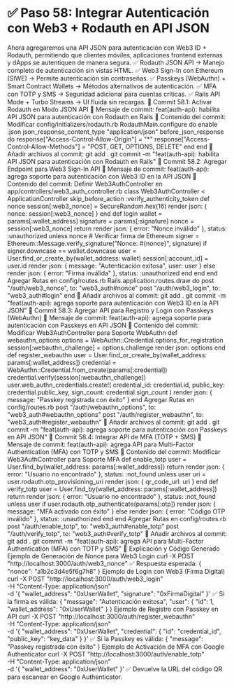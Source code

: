 # ✅ Paso 58: Integrar Autenticación con Web3 + Rodauth en API JSON

Ahora agregaremos una API JSON para autenticación con Web3 ID + Rodauth, permitiendo que clientes móviles, aplicaciones frontend externas y dApps se autentiquen de manera segura.
✅ Rodauth JSON API → Manejo completo de autenticación sin vistas HTML.
✅ Web3 Sign-In con Ethereum (SIWE) → Permite autenticación sin contraseñas.
✅ Passkeys (WebAuthn) + Smart Contract Wallets → Métodos alternativos de autenticación.
✅ MFA con TOTP y SMS → Seguridad adicional para cuentas críticas.
✅ Rails API Mode + Turbo Streams → UI fluida sin recargas.
📌 Commit 58.1: Activar Rodauth en Modo JSON API
🔹 Mensaje de commit:
feat(auth-api): habilita API JSON para autenticación con Rodauth en Rails
🔹 Contenido del commit:
Modificar config/initializers/rodauth.rb
RodauthMain.configure do
  enable :json
  json_response_content_type "application/json"
  before_json_response do
    response["Access-Control-Allow-Origin"] = "*"
    response["Access-Control-Allow-Methods"] = "POST, GET, OPTIONS, DELETE"
  end
end
🔹 Añadir archivos al commit:
git add .
git commit -m "feat(auth-api): habilita API JSON para autenticación con Rodauth en Rails"
📌 Commit 58.2: Agregar Endpoint para Web3 Sign-In API
🔹 Mensaje de commit:
feat(auth-api): agrega soporte para autenticación con Web3 ID en la API JSON
🔹 Contenido del commit:
Definir Web3AuthController en app/controllers/web3_auth_controller.rb
class Web3AuthController < ApplicationController
  skip_before_action :verify_authenticity_token
  def nonce
    session[:web3_nonce] = SecureRandom.hex(16)
    render json: { nonce: session[:web3_nonce] }
  end
  def login
    wallet = params[:wallet_address]
    signature = params[:signature]
    nonce = session[:web3_nonce]
    return render json: { error: "Nonce inválido" }, status: :unauthorized unless nonce
    # Verificar firma de Ethereum
    signer = Ethereum::Message.verify_signature("Nonce: #{nonce}", signature)
    if signer.downcase == wallet.downcase
      user = User.find_or_create_by(wallet_address: wallet)
      session[:account_id] = user.id
      render json: { message: "Autenticación exitosa", user: user }
    else
      render json: { error: "Firma inválida" }, status: :unauthorized
    end
  end
end
Agregar Rutas en config/routes.rb
Rails.application.routes.draw do
  post "/auth/web3_nonce", to: "web3_auth#nonce"
  post "/auth/web3_login", to: "web3_auth#login"
end
🔹 Añadir archivos al commit:
git add .
git commit -m "feat(auth-api): agrega soporte para autenticación con Web3 ID en la API JSON"
📌 Commit 58.3: Agregar API para Registro y Login con Passkeys (WebAuthn)
🔹 Mensaje de commit:
feat(auth-api): agrega soporte para autenticación con Passkeys en API JSON
🔹 Contenido del commit:
Modificar Web3AuthController para Soporte WebAuthn
def webauthn_options
  options = WebAuthn::Credential.options_for_registration
  session[:webauthn_challenge] = options.challenge
  render json: options
end
def register_webauthn
  user = User.find_or_create_by(wallet_address: params[:wallet_address])
  credential = WebAuthn::Credential.from_create(params[:credential])
  credential.verify(session[:webauthn_challenge])
  user.web_authn_credentials.create!(
    credential_id: credential.id,
    public_key: credential.public_key,
    sign_count: credential.sign_count
  )
  render json: { message: "Passkey registrada con éxito" }
end
Agregar Rutas en config/routes.rb
post "/auth/webauthn_options", to: "web3_auth#webauthn_options"
post "/auth/register_webauthn", to: "web3_auth#register_webauthn"
🔹 Añadir archivos al commit:
git add .
git commit -m "feat(auth-api): agrega soporte para autenticación con Passkeys en API JSON"
📌 Commit 58.4: Integrar API de MFA (TOTP + SMS)
🔹 Mensaje de commit:
feat(auth-api): agrega API para Multi-Factor Authentication (MFA) con TOTP y SMS
🔹 Contenido del commit:
Modificar Web3AuthController para Soporte MFA
def enable_totp
  user = User.find_by(wallet_address: params[:wallet_address])
  return render json: { error: "Usuario no encontrado" }, status: :not_found unless user
  uri = user.rodauth.otp_provisioning_uri
  render json: { qr_code_url: uri }
end
def verify_totp
  user = User.find_by(wallet_address: params[:wallet_address])
  return render json: { error: "Usuario no encontrado" }, status: :not_found unless user
  if user.rodauth.otp_authenticate(params[:otp])
    render json: { message: "MFA activado con éxito" }
  else
    render json: { error: "Código OTP inválido" }, status: :unauthorized
  end
end
Agregar Rutas en config/routes.rb
post "/auth/enable_totp", to: "web3_auth#enable_totp"
post "/auth/verify_totp", to: "web3_auth#verify_totp"
🔹 Añadir archivos al commit:
git add .
git commit -m "feat(auth-api): agrega API para Multi-Factor Authentication (MFA) con TOTP y SMS"
📝 Explicación y Código Generado
Ejemplo de Generación de Nonce para Web3 Login
curl -X POST "http://localhost:3000/auth/web3_nonce"
✅ Respuesta esperada:
{ "nonce": "a1b2c3d4e5f6g7h8" }
Ejemplo de Login con Web3 (Firma Digital)
curl -X POST "http://localhost:3000/auth/web3_login" \
  -H "Content-Type: application/json" \
  -d '{ "wallet_address": "0xUserWallet", "signature": "0xFirmaDigital" }'
✅ Si la firma es válida:
{ "message": "Autenticación exitosa", "user": { "id": 1, "wallet_address": "0xUserWallet" } }
Ejemplo de Registro con Passkey en API
curl -X POST "http://localhost:3000/auth/register_webauthn" \
  -H "Content-Type: application/json" \
  -d '{ "wallet_address": "0xUserWallet", "credential": { "id": "credential_id", "public_key": "key_data" } }'
✅ Si la Passkey es válida:
{ "message": "Passkey registrada con éxito" }
Ejemplo de Activación de MFA con Google Authenticator
curl -X POST "http://localhost:3000/auth/enable_totp" \
  -H "Content-Type: application/json" \
  -d '{ "wallet_address": "0xUserWallet" }'
✅ Devuelve la URL del código QR para escanear en Google Authenticator.
